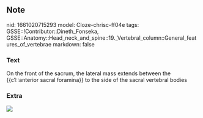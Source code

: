 ## Note
nid: 1661020715293
model: Cloze-chrisc-ff04e
tags: GSSE::!Contributor::Dineth_Fonseka, GSSE::Anatomy::Head_neck_and_spine::19._Vertebral_column::General_features_of_vertebrae
markdown: false

### Text
On the front of the sacrum, the lateral mass extends between the {{c1::anterior
sacral foramina}} to the side of the sacral vertebral bodies

### Extra
<img src="paste-a9af88d88336467697899f59358a19164ca92980.jpg">
